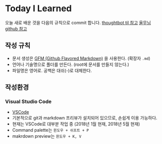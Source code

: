 # Today I Learned

오늘 새로 배운 것을 다음의 규칙으로 commit 합니다.
[thoughtbot til 참고](https://github.com/thoughtbot/til)
[율무님 github 참고](https://github.com/milooy/TIL)

## 작성 규칙

- 문서 생성은 [GFM (Github Flavored Markdown)](https://help.github.com/articles/github-flavored-markdown/) 을 사용한다. (확장자 `.md`)
- 언어나 기술명으로 폴더를 만든다. (root에 문서를 만들지 않는다.)
- 파일명은 영어로. 공백은 대쉬(-)로 대체한다.

## 작성환경

### Visual Studio Code

- [VSCode](https://code.visualstudio.com)
- 기본적으로 git과 markdown 프리뷰가 설치되어 있으므로, 손쉽게 이용 가능하다.
- 현재는 VSCode로 대부분 작업 중 (2018년 1월 현재, 2018년 5월 현재)
- Command palette는 ```윈도우 + 쉬프트 + P```
- makrdown preview는 ```윈도우 + K, V```
